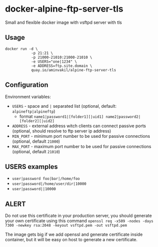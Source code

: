 # docker-alpine-ftp-server-tls
Small and flexible docker image with vsftpd server with tls

## Usage
```
docker run -d \
            -p 21:21 \
            -p 21000-21010:21000-21010 \
            -e USERS="one|1234" \
            -e ADDRESS=ftp.site.domain \
            quay.io/aminvakil/alpine-ftp-server-tls
```

## Configuration

Environment variables:
- `USERS` - space and `|` separated list (optional, default: `alpineftp|alpineftp`)
  - format `name1|password1|[folder1][|uid1] name2|password2|[folder2][|uid2]`
- `ADDRESS` - external address witch clients can connect passive ports (optional, should resolve to ftp server ip address)
- `MIN_PORT` - minimum port number to be used for passive connections (optional, default `21000`)
- `MAX_PORT` - maximum port number to be used for passive connections (optional, default `21010`)

## USERS examples

- `user|password foo|bar|/home/foo`
- `user|password|/home/user/dir|10000`
- `user|password||10000`

## ALERT
Do not use this certificate in your production server, you should generate your own certificate using this command
`openssl req -x509 -nodes -days 7300 -newkey rsa:2048 -keyout vsftpd.pem -out vsftpd.pem`

The image gets big if we add openssl and generate certificate inside container, but it will be easy on host to generate a new certificate.
